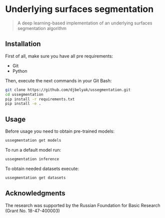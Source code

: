 # Underlying surfaces segmentation

> A deep learning-based implementation of an underlying surfaces segmentation algorithm

## Installation

First of all, make sure you have all pre requirements:

- Git
- Python

Then, execute the next commands in your Git Bash:

```sh
git clone https://github.com/djbelyak/ussegmentation.git
cd ussegmentation
pip install -r requirements.txt
pip install -e .
```

## Usage

Before usage you need to obtain pre-trained models:

```sh
ussegmentation get models
```

To run a default model run:

```sh
ussegmentation inference
```

To obtain needed datasets execute:

```sh
ussegmentation get datasets
```

## Acknowledgments

The research was supported by the Russian Foundation for Basic Research (Grant No. 18-47-400003)
